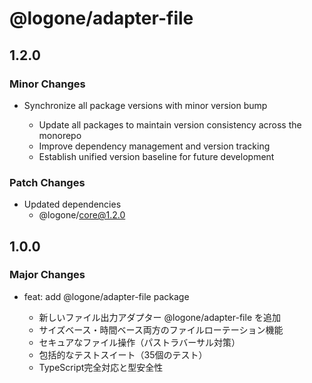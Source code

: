 # @logone/adapter-file

## 1.2.0

### Minor Changes

- Synchronize all package versions with minor version bump

  - Update all packages to maintain version consistency across the monorepo
  - Improve dependency management and version tracking
  - Establish unified version baseline for future development

### Patch Changes

- Updated dependencies
  - @logone/core@1.2.0

## 1.0.0

### Major Changes

- feat: add @logone/adapter-file package

  - 新しいファイル出力アダプター @logone/adapter-file を追加
  - サイズベース・時間ベース両方のファイルローテーション機能
  - セキュアなファイル操作（パストラバーサル対策）
  - 包括的なテストスイート（35個のテスト）
  - TypeScript完全対応と型安全性
